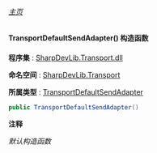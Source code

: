 ###### [主页](./Index.md "主页")

#### TransportDefaultSendAdapter() 构造函数

**程序集** : [SharpDevLib.Transport.dll](./SharpDevLib.Transport.assembly.md "SharpDevLib.Transport.dll")

**命名空间** : [SharpDevLib.Transport](./SharpDevLib.Transport.namespace.md "SharpDevLib.Transport")

**所属类型** : [TransportDefaultSendAdapter](./SharpDevLib.Transport.TransportDefaultSendAdapter.md "TransportDefaultSendAdapter")

``` csharp
public TransportDefaultSendAdapter()
```
**注释**

*默认构造函数*


